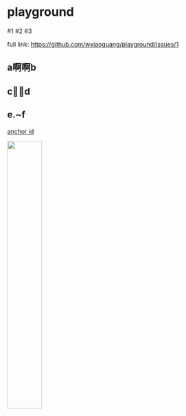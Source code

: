 # playground

#1
#2
#3

full link: https://github.com/wxiaoguang/playground/issues/1


## a啊啊b

## c🤔️🤔️d

## e.~f

<a href="#the-id">anchor id</a>

<a href="/docs/a.png"><img src="/docs/a.png" width="40%"></a>
